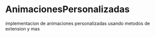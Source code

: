 # AnimacionesPersonalizadas
 implementacion de animaciones personalizadas usando metodos de extension y mas
